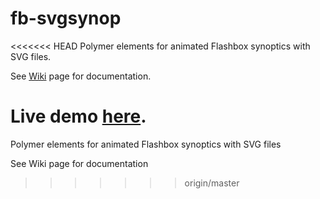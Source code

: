 # fb-svgsynop
<<<<<<< HEAD
Polymer elements for animated Flashbox synoptics with SVG files.

See <a href='/pierreandreline/fb-svgsynop/wiki'>Wiki</a> page for documentation.

Live demo <a href='/pierreandreline/fb-svgsynop/wiki' target="_blank">here</a>.
=======
Polymer elements for animated Flashbox synoptics with SVG files

See Wiki page for documentation
>>>>>>> origin/master
